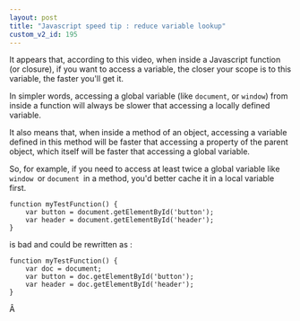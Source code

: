 ```yaml
---
layout: post
title: "Javascript speed tip : reduce variable lookup"
custom_v2_id: 195
---
```


It appears that, according to this video, when inside a Javascript function
(or closure), if you want to access a variable, the closer your scope is to
this variable, the faster you'll get it.

In simpler words, accessing a global variable (like `document`, or `window`)
from inside a function will always be slower that accessing a locally defined
variable.

It also means that, when inside a method of an object, accessing a variable
defined in this method will be faster that accessing a property of the parent
object, which itself will be faster that accessing a global variable.

So, for example, if you need to access at least twice a global variable like
`window `or `document `in a method, you'd better cache it in a local variable
first.

    
    function myTestFunction() {  
    	var button = document.getElementById('button');  
    	var header = document.getElementById('header');  
    }  
    

is bad and could be rewritten as :

    
    function myTestFunction() {  
    	var doc = document;  
    	var button = doc.getElementById('button');  
    	var header = doc.getElementById('header');  
    }  
    

Â

